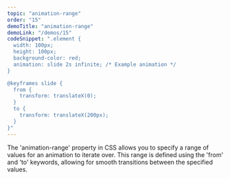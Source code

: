 ```yaml
---
topic: "animation-range"
order: "15"
demoTitle: "animation-range"
demoLink: "/demos/15"
codeSnippet: ".element {
  width: 100px;
  height: 100px;
  background-color: red;
  animation: slide 2s infinite; /* Example animation */
}

@keyframes slide {
  from {
    transform: translateX(0);
  }
  to {
    transform: translateX(200px);
  }
}"
---
```


The 'animation-range' property in CSS allows you to specify a range of values for an animation to iterate over. This range is defined using the 'from' and 'to' keywords, allowing for smooth transitions between the specified values.
<br />
